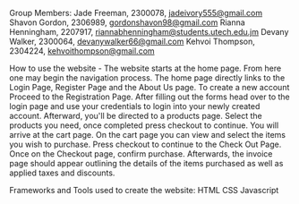 Group Members:
Jade Freeman, 2300078, jadeivory555@gmail.com
Shavon Gordon, 2306989, gordonshavon98@gmail.com
Rianna Henningham, 2207917, riannabhenningham@students.utech.edu.jm
Devany Walker, 2300064, devanywalker66@gmail.com
Kehvoi Thompson, 2304224, kehvoithompson@gmail.com

How to use the website -
The website starts at the home page. From here one may begin the navigation process. The home page directly links to the Login Page, Register Page and the About Us page. To create a new account Proceed to the Registration Page. After filling out the forms head over to the login page and use your credentials to login into your newly created account. Afterward, you'll be directed to a products page. Select the products you need, once completed press checkout to continue. You will arrive at the cart page. On the cart page you can view and select the items you wish to purchase. Press checkout to continue to the Check Out Page. Once on the Checkout page, confirm purchase. Afterwards, the invoice page should appear outlining the details of the items purchased as well as applied taxes and discounts. 

Frameworks and Tools used to create the website:
HTML
CSS
Javascript

